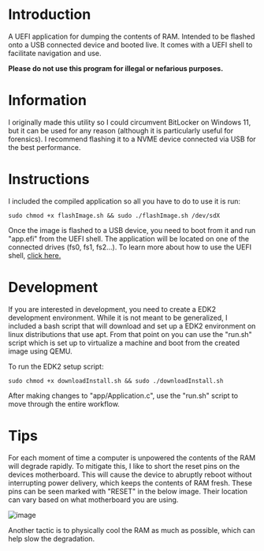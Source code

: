 # Introduction
A UEFI application for dumping the contents of RAM. Intended to be flashed onto a USB connected device and booted live. It comes with a UEFI shell to facilitate navigation and use.

**Please do not use this program for illegal or nefarious purposes.**

# Information
I originally made this utility so I could circumvent BitLocker on Windows 11, but it can be used for any reason (although it is particularly useful for forensics). I recommend flashing it to a NVME device connected via USB for the best performance. 

# Instructions
I included the compiled application so all you have to do to use it is run:

```sudo chmod +x flashImage.sh && sudo ./flashImage.sh /dev/sdX```

Once the image is flashed to a USB device, you need to boot from it and run "app.efi" from the UEFI shell. The application will be located on one of the connected drives (fs0, fs1, fs2...). To learn more about how to use the UEFI shell, [click here.](https://letmegooglethat.com/?q=how+to+use+UEFI+shell+)

# Development
If you are interested in development, you need to create a EDK2 development environment. While it is not meant to be generalized, I included a bash script that will download and set up a EDK2 environment on linux distributions that use apt. From that point on you can use the "run.sh" script which is set up to virtualize a machine and boot from the created image using QEMU. 

To run the EDK2 setup script:

```sudo chmod +x downloadInstall.sh && sudo ./downloadInstall.sh```

After making changes to "app/Application.c", use the "run.sh" script to move through the entire workflow. 

# Tips
For each moment of time a computer is unpowered the contents of the RAM will degrade rapidly. To mitigate this, I like to short the reset pins on the devices motherboard. This will cause the device to abruptly reboot without interrupting power delivery, which keeps the contents of RAM fresh. These pins can be seen marked with "RESET" in the below image. Their location can vary based on what motherboard you are using. 

![image](https://github.com/user-attachments/assets/feea8481-e67c-47e5-ac1f-fecd5e2d124f)

Another tactic is to physically cool the RAM as much as possible, which can help slow the degradation. 
